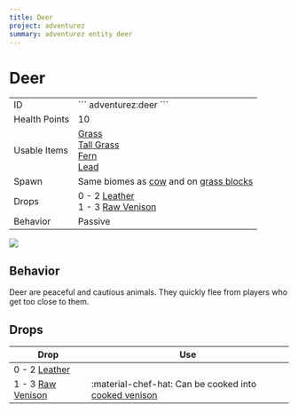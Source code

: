 ```yaml
---
title: Deer
project: adventurez
summary: adventurez entity deer
---
```

# Deer
<div class="combi">
<div class="divthing">
<table class="tablething">
    <tbody>
        <tr>
            <td class="first-column">ID</td>
            <td class="second-column">
            ```
            adventurez:deer
            ```
            </td>
        </tr>
        <tr id="linear-top">
            <td class="first-column">Health Points</td>
            <td class="second-column">10</td>
        </tr>
        <tr id="linear-top">
            <td class="first-column">Usable Items</td>
            <td class="second-column"><a href="https://minecraft.wiki/w/Grass" target="_blank">Grass</a><br><a href="https://minecraft.wiki/w/Grass" target="_blank">Tall Grass</a><br><a href="https://minecraft.wiki/w/Grass" target="_blank">Fern</a><br><a href="https://minecraft.wiki/w/Lead" target="_blank">Lead</a></td>
        </tr>
        <tr id="linear-top">
            <td class="first-column">Spawn</td>
            <td class="second-column">Same biomes as <a href="https://minecraft.wiki/w/Cow#Spawning" target="_blank">cow</a> and on <a href="https://minecraft.wiki/w/Grass_Block" target="_blank">grass blocks</a></td>
        </tr>
        <tr id="linear-top">
            <td class="first-column">Drops</td>
            <td class="second-column">0 - 2 <a href="https://minecraft.wiki/w/Leather" target="_blank">Leather</a><br>1 - 3 <a href="../../Items/Raw_Venison/">Raw Venison</a></td>
        </tr>
        <tr id="linear-top">
            <td class="first-column">Behavior</td>
            <td class="second-column">Passive</td>
        </tr>
    </tbody>
</table>
</div>
<div class="div-img-center">
<img src="/wiki/assets/adventurez/entities/deer.png" loading="lazy" />
</div>
</div>

## Behavior

Deer are peaceful and cautious animals. They quickly flee from players who get too close to them.

## Drops
| Drop                                                                         | Use                                                                                             |
| ---------------------------------------------------------------------------- | ----------------------------------------------------------------------------------------------- |
| 0 - 2 <a href="https://minecraft.wiki/w/Leather" target="_blank">Leather</a> |                                                                                                 |
| 1 - 3 <a href="../../Items/Raw_Venison/">Raw Venison</a>                     | :material-chef-hat: Can be cooked into <a href="../../Items/Cooked_Venison/">cooked venison</a> |